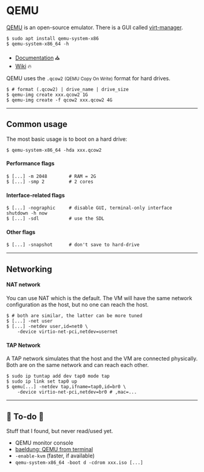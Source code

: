 # QEMU

<div class="row row-cols-lg-2"><div>

[QEMU](https://github.com/qemu/qemu) is an open-source emulator.  There is a GUI called [virt-manager](https://github.com/virt-manager/virt-manager).

```shell!
$ sudo apt install qemu-system-x86
$ qemu-system-x86_64 -h
```

* [Documentation](https://www.qemu.org/docs/master/) ⛪
* [Wiki](https://wiki.qemu.org/Documentation) 🔥
</div><div>

QEMU uses the `.qcow2` <small>(QEMU Copy On Write)</small> format for hard drives.

```shell!
$ # format (.qcow2) | drive_name | drive_size
$ qemu-img create xxx.qcow2 1G
$ qemu-img create -f qcow2 xxx.qcow2 4G
```
</div></div>

<hr class="sep-both">

## Common usage

<div class="row row-cols-lg-2"><div>

The most basic usage is to boot on a hard drive:

```shell!
$ qemu-system-x86_64 -hda xxx.qcow2
```

#### Performance flags

```shell!
$ [...] -m 2048        # RAM = 2G
$ [...] -smp 2         # 2 cores
```
</div><div>

#### Interface-related flags

```shell!
$ [...] -nographic     # disable GUI, terminal-only interface
shutdown -h now
$ [...] -sdl           # use the SDL
```

#### Other flags

```shell!
$ [...] -snapshot      # don't save to hard-drive
```
</div></div>

<hr class="sep-both">

## Networking

<div class="row row-cols-lg-2"><div>

#### NAT network

You can use NAT which is the default. The VM will have the same network configuration as the host, but no one can reach the host.

```shell!
$ # both are similar, the latter can be more tuned
$ [...] -net user
$ [...] -netdev user,id=net0 \
    -device virtio-net-pci,netdev=usernet
```
</div><div>

#### TAP Network

A TAP network simulates that the host and the VM are connected physically. Both are on the same network and can reach each other.

```shell!
$ sudo ip tuntap add dev tap0 mode tap
$ sudo ip link set tap0 up
$ qemu[...] -netdev tap,ifname=tap0,id=br0 \
    -device virtio-net-pci,netdev=br0 # ,mac=...
```
</div></div>

<hr class="sep-both">

## 👻 To-do 👻

Stuff that I found, but never read/used yet.

<div class="row row-cols-lg-2"><div>

* QEMU monitor console
* [baeldung: QEMU from terminal](https://www.baeldung.com/linux/qemu-from-terminal)
* `-enable-kvm` (faster, if available)
* `qemu-system-x86_64 -boot d -cdrom xxx.iso [...]`
</div><div>
</div></div>